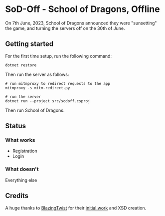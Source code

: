 # SoD-Off - School of Dragons, Offline

On 7th June, 2023, School of Dragons announced they were "sunsetting" the game, and turning the servers off on the 30th of June.

## Getting started

For the first time setup, run the following command:

```
dotnet restore
```

Then run the server as follows:

```
# run mitmproxy to redirect requests to the app
mitmproxy -s mitm-redirect.py

# run the server
dotnet run --project src/sodoff.csproj
```

Then run School of Dragons.

## Status

### What works

- Registration
- Login

### What doesn't

Everything else

## Credits

A huge thanks to [BlazingTwist](https://github.com/BlazingTwist) for their [initial work](https://github.com/BlazingTwist/SoD_OfflineServer) and XSD creation.
